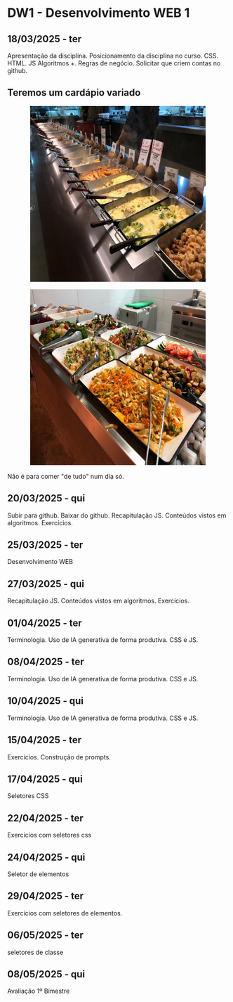 # DW1 - Desenvolvimento WEB 1




## 18/03/2025 - ter
Apresentação da disciplina. Posicionamento da disciplina no curso. CSS. HTML. JS Algoritmos +. Regras de negócio. Solicitar que criem contas no github.

## Teremos um cardápio variado

<p align="center">
  <img src="./imagens/image.png" alt="DW" width="400" height="400">
</p>

<p align="center">
  <img src="./imagens/image-1.png" alt="DW" width="400" height="400">
</p>

Não é para comer "de tudo" num dia só.


## 20/03/2025 - qui
Subir para github. Baixar do github.
Recapitulação JS. Conteúdos vistos em algoritmos. Exercícios.


## 25/03/2025 - ter
Desenvolvimento WEB

## 27/03/2025 - qui
Recapitulação JS. Conteúdos vistos em algoritmos. Exercícios.

## 01/04/2025 - ter
Terminologia. Uso de IA generativa de forma produtiva. CSS e JS.

## 08/04/2025 - ter
Terminologia. Uso de IA generativa de forma produtiva. CSS e JS.

## 10/04/2025 - qui
Terminologia. Uso de IA generativa de forma produtiva. CSS e JS.

## 15/04/2025 - ter
Exercícios. Construção de prompts.

## 17/04/2025 - qui
Seletores CSS

## 22/04/2025 - ter
Exercícios com seletores css

## 24/04/2025 - qui
Seletor de elementos

## 29/04/2025 - ter
Exercícios com seletores de elementos.

## 06/05/2025 - ter
seletores de classe

## 08/05/2025 - qui
Avaliação 1º Bimestre


